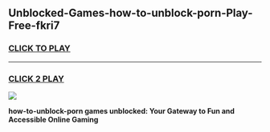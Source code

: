
## Unblocked-Games-how-to-unblock-porn-Play-Free-fkri7
<h3>
<a href="https://premium76.site?title=how-to-unblock-porn&ref=20M">CLICK TO PLAY</a></h3>
<hr>

<h3>
<a href="https://premium76.site?title=how-to-unblock-porn&ref=20M">CLICK 2 PLAY</a>
  
</h3>

<a href="https://premium76.site?title=how-to-unblock-porn&ref=19M"><img src="https://clearcache.store/games.png"></a>


**how-to-unblock-porn games unblocked: Your Gateway to Fun and Accessible Online Gaming**
